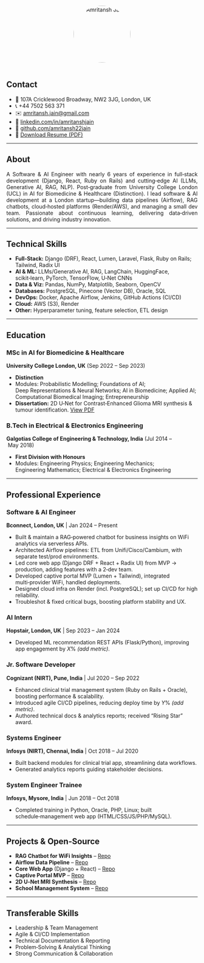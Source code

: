 <!-- Embed profile picture -->
<div align="center">
  <img
    src="{{ '/assets/img/ProfilePicture.jpg' | relative_url }}"
    alt="Amritansh Jain"
    style="border-radius:50%; width:150px; margin-bottom:1rem;"
  />
</div>

<!-- Now your contacts -->
## Contact
- 📍 107A Cricklewood Broadway, NW2 3JG, London, UK  
- 📞 +44 7502 563 371  
- ✉️ [amritansh.jain@gmail.com](mailto:amritansh.jain@gmail.com)  
- 🔗 [linkedin.com/in/amritanshjain](https://www.linkedin.com/in/amritanshjain)  
- 🐙 [github.com/amritansh22jain](https://github.com/amritansh22jain)  
- 📄 [Download Resume (PDF)](/assets/pdfs/AmritanshJain_Resume.pdf)

---

## About
<div align="justify">
A Software & AI Engineer with nearly 6 years of experience in full‑stack development (Django, React, Ruby on Rails) and cutting‑edge AI (LLMs, Generative AI, RAG, NLP). Post‑graduate from University College London (UCL) in AI for Biomedicine & Healthcare (Distinction). I lead software & AI development at a London startup—building data pipelines (Airflow), RAG chatbots, cloud‑hosted platforms (Render/AWS), and managing a small dev team. Passionate about continuous learning, delivering data‑driven solutions, and driving industry innovation.
</div>

---

## Technical Skills
- **Full‑Stack:** Django (DRF), React, Lumen, Laravel, Flask, Ruby on Rails; Tailwind, Radix UI  
- **AI & ML:** LLMs/Generative AI, RAG, LangChain, HuggingFace, scikit‑learn, PyTorch, TensorFlow, U‑Net CNNs  
- **Data & Viz:** Pandas, NumPy, Matplotlib, Seaborn, OpenCV  
- **Databases:** PostgreSQL, Pinecone (Vector DB), Oracle, SQL  
- **DevOps:** Docker, Apache Airflow, Jenkins, GitHub Actions (CI/CD)  
- **Cloud:** AWS (S3), Render  
- **Other:** Hyperparameter tuning, feature selection, ETL design

---

## Education

### MSc in AI for Biomedicine & Healthcare  
**University College London, UK** (Sep 2022 – Sep 2023)  
- **Distinction**  
- Modules: Probabilistic Modelling; Foundations of AI; Deep Representations & Neural Networks; AI in Biomedicine; Applied AI; Computational Biomedical Imaging; Entrepreneurship  
- **Dissertation:** 2D U‑Net for Contrast‑Enhanced Glioma MRI synthesis & tumour identification. [View PDF](/assets/pdfs/ThesisReport.pdf)

### B.Tech in Electrical & Electronics Engineering  
**Galgotias College of Engineering & Technology, India** (Jul 2014 – May 2018)  
- **First Division with Honours**  
- Modules: Engineering Physics; Engineering Mechanics; Engineering Mathematics; Electrical & Electronics Engineering

---

## Professional Experience

### Software & AI Engineer  
**Bconnect, London, UK**  |  Jan 2024 – Present  
- Built & maintain a RAG‑powered chatbot for business insights on WiFi analytics via serverless APIs.  
- Architected Airflow pipelines: ETL from Unifi/Cisco/Cambium, with separate test/prod environments.  
- Led core web app (Django DRF + React + Radix UI) from MVP → production, adding features with a 2‑dev team.  
- Developed captive portal MVP (Lumen + Tailwind), integrated multi‑provider WiFi, handled deployments.  
- Designed cloud infra on Render (incl. PostgreSQL); set up CI/CD for high reliability.  
- Troubleshot & fixed critical bugs, boosting platform stability and UX.

### AI Intern  
**Hopstair, London, UK**  |  Sep 2023 – Jan 2024  
- Developed ML recommendation REST APIs (Flask/Python), improving app engagement by _X_% _(add metric)_.

### Jr. Software Developer  
**Cognizant (NIRT), Pune, India**  |  Jul 2020 – Sep 2022  
- Enhanced clinical trial management system (Ruby on Rails + Oracle), boosting performance & scalability.  
- Introduced agile CI/CD pipelines, reducing deploy time by _Y_% _(add metric)_.  
- Authored technical docs & analytics reports; received “Rising Star” award.

### Systems Engineer  
**Infosys (NIRT), Chennai, India**  |  Oct 2018 – Jul 2020  
- Built backend modules for clinical trial app, streamlining data workflows.  
- Generated analytics reports guiding stakeholder decisions.

### System Engineer Trainee  
**Infosys, Mysore, India**  |  Jun 2018 – Oct 2018  
- Completed training in Python, Oracle, PHP, Linux; built schedule‑management web app (HTML/CSS/JS/PHP/MySQL).

---

## Projects & Open‑Source

- **RAG Chatbot for WiFi Insights** – [Repo](https://github.com/amritansh22jain/bconnect-chatbot)  
- **Airflow Data Pipeline** – [Repo](https://github.com/amritansh22jain/airflow-wifi)  
- **Core Web App** (Django + React) – [Repo](https://github.com/amritansh22jain/bconnect-webapp)  
- **Captive Portal MVP** – [Repo](https://github.com/amritansh22jain/captive-portal)  
- **2D U‑Net MRI Synthesis** – [Repo](https://github.com/amritansh22jain/u-net-mri)  
- **School Management System** – [Repo](https://github.com/amritansh22jain/school-management)

---

## Transferable Skills
- Leadership & Team Management  
- Agile & CI/CD Implementation  
- Technical Documentation & Reporting  
- Problem‑Solving & Analytical Thinking  
- Strong Communication & Collaboration
